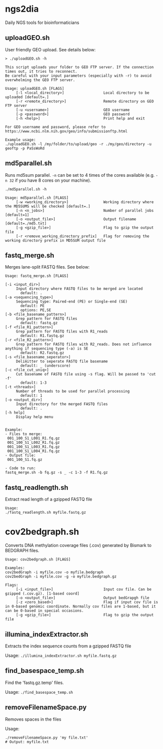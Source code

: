 # ngs2dia
Daily NGS tools for bioinformaticians

## uploadGEO.sh

User friendly GEO upload. See details below: 

```
> ./uploadGEO.sh -h

This script uploads your folder to GEO FTP server. If the connection times out, it tries to reconnect.
Be careful with your input parameters (especially with -r) to avoid overwhelming the GEO FTP server.

Usage: uploadGEO.sh [FLAGS]
	 [-l <local_directory>]                  Local directory to be uploaded [default=.]
	 [-r <remote_directory>]                 Remote directory on GEO FTP server
	 [-u <username>]                         GEO username
	 [-p <password>]                         GEO password
	 [-h <help>]                             Print help and exit

For GEO username and password, please refer to https://www.ncbi.nlm.nih.gov/geo/info/submissionftp.html

Example usage:
./uploadGEO.sh -l /my/folder/to/upload/geo -r ./my/geo/directory -u geoftp -p PaSsWoRd
```

## md5parallel.sh
Runs md5sum parallel. `-n` can be set to 4 times of the cores available (e.g. `-n 32` if you have 8 cores on your machine). 

```
./md5parallel.sh -h

Usage: md5parallel.sh [FLAGS]
	 [-w <working_directory>]                Working directory where the MD5SUMS will be checked [default=.]
	 [-n <n_jobs>]                           Number of parallel jobs [default=1]
	 [-o <output_file>]                      Output filename [default=./md5.txt]
	 [-g <gzip_file>]                        Flag to gzip the output file
	 [-r <remove_working_directory_prefix]   Flag for removing the working directory prefix in MD5SUM output file
```

## fastq_merge.sh

Merges lane-split FASTQ files. See below:

```
Usage: fastq_merge.sh [FLAGS]

[-i <input_dir>]
	 Input directory where FASTQ files to be merged are located
	   default: .
[-a <sequencing_type>]
	 Sequencing type: Paired-end (PE) or Single-end (SE)
	   default: PE
	   options: PE,SE
[-b <file_basename_pattern>]
	 Grep pattern for FASTQ files
	   default: fastq.gz
[-f <file_R1_pattern>]
	 Grep pattern for FASTQ files with R1_reads
	   default: R1.fastq.gz
[-r <file_R2_pattern>]
	 Grep pattern for FASTQ files with R2_reads. Does not influence anything if sequencing type (-a) is SE
	   default: R2.fastq.gz
[-s <file_basename_seperator>]
	 Delimitter to seperate FASTQ file basename
	   default: _ (underscore)
[-c <file_cut_uniq>]
	 Cut basename of FASTQ file using -s flag. Will be passed to 'cut -f'
	   default: 1-3
[-t <threads>]
	 Number of threads to be used for parallel processing
	   default: 1
[-o <output_dir>]
	 Input directory for the merged FASTQ files
	   default: .
[-h help]
	 Display help menu


Example:
- Files to merge:
 001_100_S1_L001_R1.fq.gz
 001_100_S1_L002_R1.fq.gz
 001_100_S1_L003_R1.fq.gz
 001_100_S1_L004_R1.fq.gz
- Output file:
 001_100_S1.fq.gz

- Code to run:
fastq_merge.sh -b fq.gz -s _ -c 1-3 -f R1.fq.gz
```

## fastq_readlength.sh 

Extract read length of a gzipped FASTQ file

```
Usage: 
./fastq_readlength.sh myfile.fastq.gz
```

# cov2bedgraph.sh  

Converts DNA methylation coverage files (.cov) generated by Bismark to BEDGRAPH files. 
```
Usage: cov2bedgraph.sh [FLAGS]

Examples:
cov2bedGraph -i myfile.cov -o myfile.bedgraph
cov2bedGraph -i myfile.cov -g -o myfile.bedgraph.gz

Flags:
	 [-i <input_file>]                       Input cov file. Can be gzipped (.cov.gz). [1-based coord]
	 [-o <output_file>]                      Output bedGrapgh file
	 [-z <zero_based>]                       Flag if input cov file is in 0-based genomic coordinate. Normally cov files are 1-based, but it can be 0-based in special occasions.
	 [-g <gzip_file>]                        Flag to gzip the output file
```

## illumina_indexExtractor.sh

Extracts the index sequence counts from a gzipped FASTQ file

Usage: 
`./illumina_indexExtractor.sh myfile.fastq.gz`

## find_basespace_temp.sh  

Find the 'fastq.gz.temp' files. 

Usage: 
`./find_basespace_temp.sh `

## removeFilenameSpace.py

Removes spaces in the files 

Usage:
```
./removeFilenameSpace.py 'my file.txt'
# Output: myfile.txt
```


